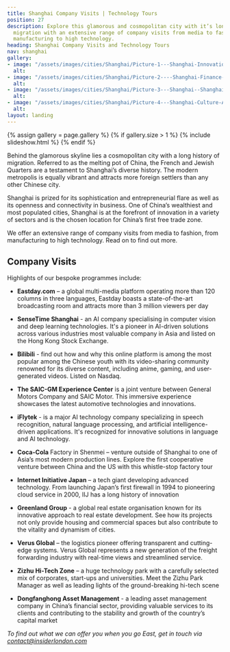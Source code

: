 ```yaml
---
title: Shanghai Company Visits | Technology Tours
position: 27
description: Explore this glamorous and cosmopolitan city with it’s long history of
  migration with an extensive range of company visits from media to fashion, from
  manufacturing to high technology.
heading: Shanghai Company Visits and Technology Tours
nav: shanghai
gallery:
- image: "/assets/images/cities/Shanghai/Picture-1---Shanghai-Innovation-Tech-Factory-Student-Academic-Study-Trip.jpg"
  alt: 
- image: "/assets/images/cities/Shanghai/Picture-2----Shanghai-Finance-Centre-Student-Academic-Study-Trip.jpg"
  alt: 
- image: "/assets/images/cities/Shanghai/Picture-3---Shanghai--Shanghai-Innovation-Sustainability-Electric-Driverless-Car-Technology-Student-Academic-Study-Trip.jpg"
  alt: 
- image: "/assets/images/cities/Shanghai/Picture-4---Shanghai-Culture-Art-Technology-Innovation-Creative-Student-Corporate-Study-Trip.jpg"
  alt: 
layout: landing
---
```


{% assign gallery = page.gallery %}
{% if gallery.size > 1 %}
  {% include slideshow.html %}
{% endif %}

Behind the glamorous skyline lies a cosmopolitan city with a long history of migration. Referred to as the melting pot of China, the French and Jewish Quarters are a testament to Shanghai’s diverse history. The modern metropolis is equally vibrant and attracts more foreign settlers than any other Chinese city.

Shanghai is prized for its sophistication and entrepreneurial flare as well as its openness and connectivity in business. One of China’s wealthiest and most populated cities, Shanghai is at the forefront of innovation in a variety of sectors and is the chosen location for China’s first free trade zone.

We offer an extensive range of company visits from media to fashion, from manufacturing to high technology. Read on to find out more.

## Company Visits
Highlights of our bespoke programmes include:

- **Eastday.com** – a global multi-media platform operating more than 120 columns in three languages, Eastday boasts a state-of-the-art broadcasting room and attracts more than 3 million viewers per day
- **SenseTime Shanghai** - an AI company specialising in computer vision and deep learning technologies. It's a pioneer in AI-driven solutions across various industries most valuable company in Asia and listed on the Hong Kong Stock Exchange. 
- **Bilibili** - find out how and why this online platform is among the most popular among the Chinese youth with its video-sharing community renowned for its diverse content, including anime, gaming, and user-generated videos. Listed on Nasdaq.
- **The SAIC-GM Experience Center** is a joint venture between General Motors Company and SAIC Motor. This immersive experience showcases the latest automotive technologies and innovations.
- **iFlytek** -  is a major AI technology company specializing in speech recognition, natural language processing, and artificial intelligence-driven applications. It's recognized for innovative solutions in language and AI technology.
- **Coca-Cola** Factory in Shenmei – venture outside of Shanghai to one of Asia’s most modern production lines. Explore the first cooperative venture between China and the US with this whistle-stop factory tour


- **Internet Initiative Japan** – a tech giant developing advanced technology. From launching Japan’s first firewall in 1994 to pioneering cloud service in 2000, IIJ has a long history of innovation
- **Greenland Group** - a global real estate organisation known for its innovative approach to real estate development. See how its projects not only provide housing and commercial spaces but also contribute to the vitality and dynamism of cities.
- **Verus Global** – the logistics pioneer offering transparent and cutting-edge systems. Verus Global represents a new generation of the freight forwarding industry with real-time views and streamlined service.
- **Zizhu Hi-Tech Zone** – a huge technology park with a carefully selected mix of corporates, start-ups and universities. Meet the Zizhu Park Manager as well as leading lights of the ground-breaking hi-tech scene
- **Dongfanghong Asset Management** - a leading asset management company in  China’s financial sector, providing valuable services to its clients and contributing to the stability and growth of the country’s capital market



*To find out what we can offer you when you go East, get in touch via [contact@insiderlondon.com](mailto:contact@insiderlondon.com)*
